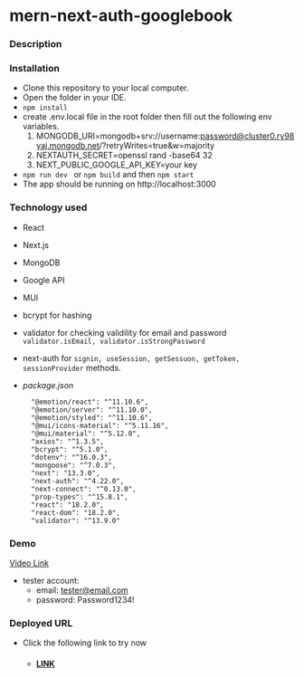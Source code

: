 # mern-next-auth-googlebook

### Description

### Installation

- Clone this repository to your local computer.
- Open the folder in your IDE.
- `npm install`
- create .env.local file in the root folder then fill out the following env variables.
  1. MONGODB_URI=mongodb+srv://username:password@cluster0.ry98yaj.mongodb.net/?retryWrites=true&w=majority
  2. NEXTAUTH_SECRET=openssl rand -base64 32
  3. NEXT_PUBLIC_GOOGLE_API_KEY=your key
- `npm run dev ` or `npm build` and then `npm start`
- The app should be running on http://localhost:3000

### Technology used

- React
- Next.js
- MongoDB
- Google API
- MUI
- bcrypt for hashing
- validator for checking validility for email and password `validator.isEmail, validator.isStrongPassword`
- next-auth for `signin, useSession, getSessuon, getToken, sessionProvider` methods.

- _package.json_
  ```
    "@emotion/react": "^11.10.6",
    "@emotion/server": "^11.10.0",
    "@emotion/styled": "^11.10.6",
    "@mui/icons-material": "^5.11.16",
    "@mui/material": "^5.12.0",
    "axios": "^1.3.5",
    "bcrypt": "^5.1.0",
    "dotenv": "^16.0.3",
    "mongoose": "^7.0.3",
    "next": "13.3.0",
    "next-auth": "^4.22.0",
    "next-connect": "^0.13.0",
    "prop-types": "^15.8.1",
    "react": "18.2.0",
    "react-dom": "18.2.0",
    "validator": "^13.9.0"
  ```

### Demo
<a href="https://watch.screencastify.com/v/1dSyaJ7pKGLxgy5Omv5Q">Video Link</a>
- tester account:
  - email: tester@email.com
  - password: Password1234!

### Deployed URL

- Click the following link to try now
  - #### [LINK](https://mern-next-auth-googlebook.vercel.app/)
